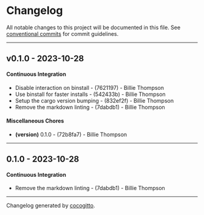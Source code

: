 # Changelog
All notable changes to this project will be documented in this file. See [conventional commits](https://www.conventionalcommits.org/) for commit guidelines.

- - -
## v0.1.0 - 2023-10-28
#### Continuous Integration
- Disable interaction on binstall - (7621197) - Billie Thompson
- Use binstall for faster installs - (542433b) - Billie Thompson
- Setup the cargo version bumping - (832ef2f) - Billie Thompson
- Remove the markdown linting - (7dabdb1) - Billie Thompson
#### Miscellaneous Chores
- **(version)** 0.1.0 - (72b8fa7) - Billie Thompson

- - -

## 0.1.0 - 2023-10-28
#### Continuous Integration
- Remove the markdown linting - (7dabdb1) - Billie Thompson

- - -

Changelog generated by [cocogitto](https://github.com/cocogitto/cocogitto).
